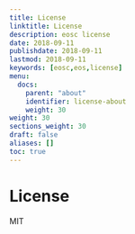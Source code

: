 ```yaml
---
title: License
linktitle: License
description: eosc license
date: 2018-09-11
publishdate: 2018-09-11
lastmod: 2018-09-11
keywords: [eosc,eos,license]
menu:
  docs:
    parent: "about"
    identifier: license-about
    weight: 30
weight: 30
sections_weight: 30
draft: false
aliases: []
toc: true
---
```


# License

MIT
